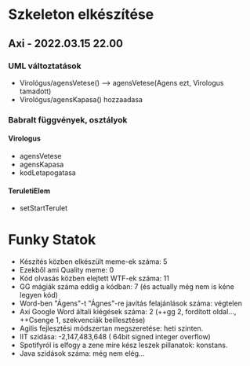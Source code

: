 # Szkeleton elkészítése

## Axi - 2022.03.15 22.00

### UML változtatások

- Virológus/agensVetese() --> agensVetese(Agens ezt, Virologus tamadott)
- Virológus/agensKapasa() hozzaadasa

### Babralt függvények, osztályok

#### Virologus

- agensVetese
- agensKapasa
- kodLetapogatasa

#### TeruletiElem

- setStartTerulet

# Funky Statok

- Készítés közben elkészült meme-ek száma: 5
- Ezekből ami Quality meme: 0
- Kód olvasás közben elejtett WTF-ek száma: 11
- GG mágiák száma eddig a kódban: 7             (és actually még nem is kéne legyen kód)
- Word-ben "Ágens"-t "Ágnes"-re javítás felajánlások száma: végtelen
- Axi Google Word általi kiégések száma: 2 (++gg 2, fordított oldal..., ++Csenge 1, szekvenciák beillesztése)
- Agilis fejlesztési módszertan megszeretése: heti szinten.
- IIT szidása: -2,147,483,648 ( 64bit signed integer overflow) 
- Spotifyról is elfogy a zene mire kész leszek pillanatok: konstans.
- Java szidások száma: még nem elég...
